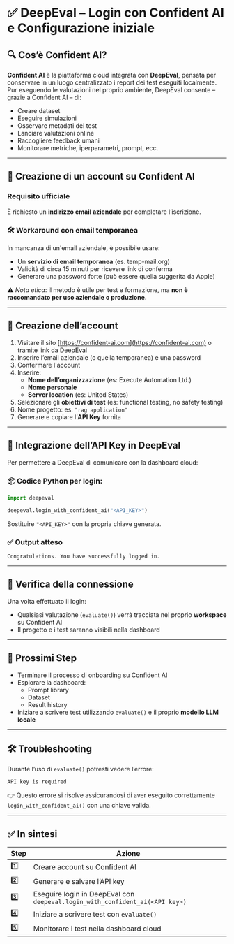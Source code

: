# ✅ DeepEval – Login con Confident AI e Configurazione iniziale

## 🔍 Cos’è Confident AI?
**Confident AI** è la piattaforma cloud integrata con **DeepEval**, pensata per conservare in un luogo centralizzato i report dei test eseguiti localmente.  
Pur eseguendo le valutazioni nel proprio ambiente, DeepEval consente – grazie a Confident AI – di:
- Creare dataset
- Eseguire simulazioni
- Osservare metadati dei test
- Lanciare valutazioni online
- Raccogliere feedback umani
- Monitorare metriche, iperparametri, prompt, ecc.

---

## 👥 Creazione di un account su Confident AI

### Requisito ufficiale
È richiesto un **indirizzo email aziendale** per completare l’iscrizione.

### 🛠️ Workaround con email temporanea
In mancanza di un'email aziendale, è possibile usare:
- Un **servizio di email temporanea** (es. temp-mail.org)
- Validità di circa 15 minuti per ricevere link di conferma
- Generare una password forte (può essere quella suggerita da Apple)

⚠️ *Nota etica*: il metodo è utile per test e formazione, ma **non è raccomandato per uso aziendale o produzione.**

---

## 📝 Creazione dell’account

1. Visitare il sito [https://confident-ai.com](https://confident-ai.com) o tramite link da DeepEval
2. Inserire l’email aziendale (o quella temporanea) e una password
3. Confermare l'account
4. Inserire:
   - **Nome dell’organizzazione** (es: Execute Automation Ltd.)
   - **Nome personale**
   - **Server location** (es: United States)
5. Selezionare gli **obiettivi di test** (es: functional testing, no safety testing)
6. Nome progetto: es. `"rag application"`
7. Generare e copiare l’**API Key** fornita

---

## 🔐 Integrazione dell’API Key in DeepEval

Per permettere a DeepEval di comunicare con la dashboard cloud:

### 📦 Codice Python per login:
```python
import deepeval

deepeval.login_with_confident_ai("<API_KEY>")
```

Sostituire `"<API_KEY>"` con la propria chiave generata.

### ✅ Output atteso
```
Congratulations. You have successfully logged in.
```

---

## 🧪 Verifica della connessione

Una volta effettuato il login:
- Qualsiasi valutazione (`evaluate()`) verrà tracciata nel proprio **workspace** su Confident AI
- Il progetto e i test saranno visibili nella dashboard

---

## 🧭 Prossimi Step

- Terminare il processo di onboarding su Confident AI
- Esplorare la dashboard:
  - Prompt library
  - Dataset
  - Result history
- Iniziare a scrivere test utilizzando `evaluate()` e il proprio **modello LLM locale**

---

## 🛠️ Troubleshooting

Durante l’uso di `evaluate()` potresti vedere l’errore:
```
API key is required
```
👉 Questo errore si risolve assicurandosi di aver eseguito correttamente `login_with_confident_ai()` con una chiave valida.

---

## ✅ In sintesi

| Step | Azione |
|------|--------|
| 1️⃣ | Creare account su Confident AI |
| 2️⃣ | Generare e salvare l’API key |
| 3️⃣ | Eseguire login in DeepEval con `deepeval.login_with_confident_ai(<API key>)` |
| 4️⃣ | Iniziare a scrivere test con `evaluate()` |
| 5️⃣ | Monitorare i test nella dashboard cloud |
